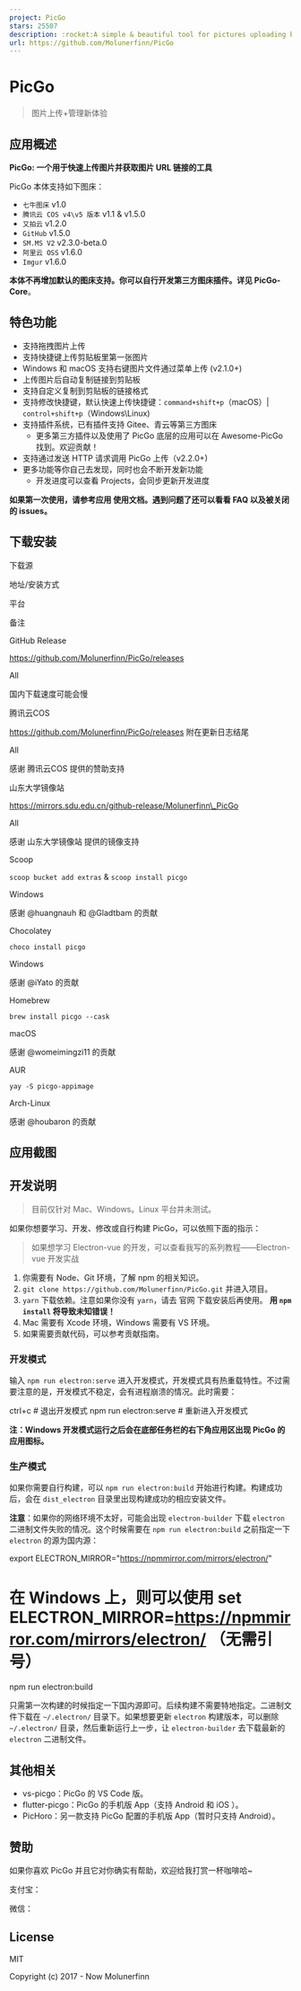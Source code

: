 ```yaml
---
project: PicGo
stars: 25507
description: :rocket:A simple & beautiful tool for pictures uploading built by vue-cli-electron-builder
url: https://github.com/Molunerfinn/PicGo
---
```


PicGo
=====

> 图片上传+管理新体验

应用概述
----

**PicGo: 一个用于快速上传图片并获取图片 URL 链接的工具**

PicGo 本体支持如下图床：

-   `七牛图床` v1.0
-   `腾讯云 COS v4\v5 版本` v1.1 & v1.5.0
-   `又拍云` v1.2.0
-   `GitHub` v1.5.0
-   `SM.MS V2` v2.3.0-beta.0
-   `阿里云 OSS` v1.6.0
-   `Imgur` v1.6.0

**本体不再增加默认的图床支持。你可以自行开发第三方图床插件。详见 PicGo-Core**。

特色功能
----

-   支持拖拽图片上传
-   支持快捷键上传剪贴板里第一张图片
-   Windows 和 macOS 支持右键图片文件通过菜单上传 (v2.1.0+)
-   上传图片后自动复制链接到剪贴板
-   支持自定义复制到剪贴板的链接格式
-   支持修改快捷键，默认快速上传快捷键：`command+shift+p`（macOS）| `control+shift+p`（Windows\\Linux)
-   支持插件系统，已有插件支持 Gitee、青云等第三方图床
    -   更多第三方插件以及使用了 PicGo 底层的应用可以在 Awesome-PicGo 找到。欢迎贡献！
-   支持通过发送 HTTP 请求调用 PicGo 上传（v2.2.0+)
-   更多功能等你自己去发现，同时也会不断开发新功能
    -   开发进度可以查看 Projects，会同步更新开发进度

**如果第一次使用，请参考应用 使用文档。遇到问题了还可以看看 FAQ 以及被关闭的 issues。**

下载安装
----

下载源

地址/安装方式

平台

备注

GitHub Release

https://github.com/Molunerfinn/PicGo/releases

All

国内下载速度可能会慢

腾讯云COS

https://github.com/Molunerfinn/PicGo/releases 附在更新日志结尾

All

感谢 腾讯云COS 提供的赞助支持

山东大学镜像站

https://mirrors.sdu.edu.cn/github-release/Molunerfinn\_PicGo

All

感谢 山东大学镜像站 提供的镜像支持

Scoop

`scoop bucket add extras` & `scoop install picgo`

Windows

感谢 @huangnauh 和 @Gladtbam 的贡献

Chocolatey

`choco install picgo`

Windows

感谢 @iYato 的贡献

Homebrew

`brew install picgo --cask`

macOS

感谢 @womeimingzi11 的贡献

AUR

`yay -S picgo-appimage`

Arch-Linux

感谢 @houbaron 的贡献

应用截图
----

开发说明
----

> 目前仅针对 Mac、Windows。Linux 平台并未测试。

如果你想要学习、开发、修改或自行构建 PicGo，可以依照下面的指示：

> 如果想学习 Electron-vue 的开发，可以查看我写的系列教程——Electron-vue 开发实战

1.  你需要有 Node、Git 环境，了解 npm 的相关知识。
2.  `git clone https://github.com/Molunerfinn/PicGo.git` 并进入项目。
3.  `yarn` 下载依赖。注意如果你没有 `yarn`，请去 官网 下载安装后再使用。 **用 `npm install` 将导致未知错误！**
4.  Mac 需要有 Xcode 环境，Windows 需要有 VS 环境。
5.  如果需要贡献代码，可以参考贡献指南。

### 开发模式

输入 `npm run electron:serve` 进入开发模式，开发模式具有热重载特性。不过需要注意的是，开发模式不稳定，会有进程崩溃的情况。此时需要：

ctrl+c # 退出开发模式
npm run electron:serve # 重新进入开发模式

**注：Windows 开发模式运行之后会在底部任务栏的右下角应用区出现 PicGo 的应用图标。**

### 生产模式

如果你需要自行构建，可以 `npm run electron:build` 开始进行构建。构建成功后，会在 `dist_electron` 目录里出现构建成功的相应安装文件。

**注意**：如果你的网络环境不太好，可能会出现 `electron-builder` 下载 `electron` 二进制文件失败的情况。这个时候需要在 `npm run electron:build` 之前指定一下 `electron` 的源为国内源：

export ELECTRON\_MIRROR="https://npmmirror.com/mirrors/electron/"
# 在 Windows 上，则可以使用 set ELECTRON\_MIRROR=https://npmmirror.com/mirrors/electron/ （无需引号）
npm run electron:build

只需第一次构建的时候指定一下国内源即可。后续构建不需要特地指定。二进制文件下载在 `~/.electron/` 目录下。如果想要更新 `electron` 构建版本，可以删除 `~/.electron/` 目录，然后重新运行上一步，让 `electron-builder` 去下载最新的 `electron` 二进制文件。

其他相关
----

-   vs-picgo：PicGo 的 VS Code 版。
-   flutter-picgo：PicGo 的手机版 App（支持 Android 和 iOS ）。
-   PicHoro：另一款支持 PicGo 配置的手机版 App（暂时只支持 Android）。

赞助
--

如果你喜欢 PicGo 并且它对你确实有帮助，欢迎给我打赏一杯咖啡哈~

支付宝：

微信：

License
-------

MIT

Copyright (c) 2017 - Now Molunerfinn
